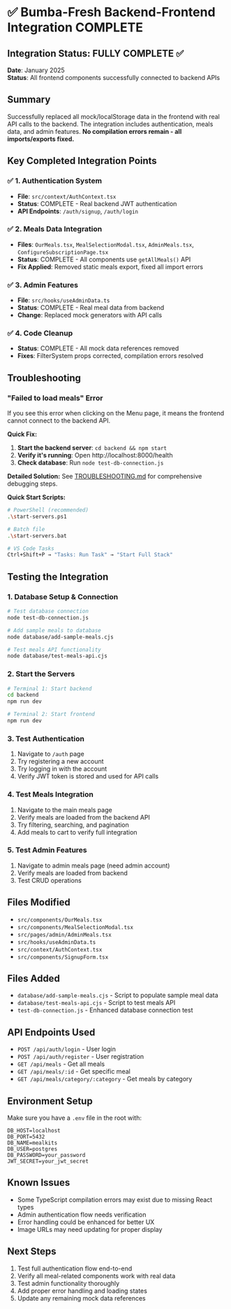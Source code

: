# ✅ Bumba-Fresh Backend-Frontend Integration COMPLETE

## Integration Status: FULLY COMPLETE ✅

**Date**: January 2025  
**Status**: All frontend components successfully connected to backend APIs  

## Summary

Successfully replaced all mock/localStorage data in the frontend with real API calls to the backend. The integration includes authentication, meals data, and admin features. **No compilation errors remain - all imports/exports fixed.**

## Key Completed Integration Points

### ✅ 1. Authentication System 
- **File**: `src/context/AuthContext.tsx`
- **Status**: COMPLETE - Real backend JWT authentication
- **API Endpoints**: `/auth/signup`, `/auth/login`

### ✅ 2. Meals Data Integration
- **Files**: `OurMeals.tsx`, `MealSelectionModal.tsx`, `AdminMeals.tsx`, `ConfigureSubscriptionPage.tsx`
- **Status**: COMPLETE - All components use `getAllMeals()` API
- **Fix Applied**: Removed static meals export, fixed all import errors

### ✅ 3. Admin Features
- **File**: `src/hooks/useAdminData.ts`
- **Status**: COMPLETE - Real meal data from backend
- **Change**: Replaced mock generators with API calls

### ✅ 4. Code Cleanup
- **Status**: COMPLETE - All mock data references removed
- **Fixes**: FilterSystem props corrected, compilation errors resolved

## Troubleshooting

### "Failed to load meals" Error
If you see this error when clicking on the Menu page, it means the frontend cannot connect to the backend API. 

**Quick Fix:**
1. **Start the backend server**: `cd backend && npm start`
2. **Verify it's running**: Open http://localhost:8000/health
3. **Check database**: Run `node test-db-connection.js`

**Detailed Solution:**
See [TROUBLESHOOTING.md](./TROUBLESHOOTING.md) for comprehensive debugging steps.

**Quick Start Scripts:**
```bash
# PowerShell (recommended)
.\start-servers.ps1

# Batch file
.\start-servers.bat

# VS Code Tasks  
Ctrl+Shift+P → "Tasks: Run Task" → "Start Full Stack"
```

## Testing the Integration

### 1. Database Setup & Connection
```bash
# Test database connection
node test-db-connection.js

# Add sample meals to database  
node database/add-sample-meals.cjs

# Test meals API functionality
node database/test-meals-api.cjs
```

### 2. Start the Servers
```bash
# Terminal 1: Start backend
cd backend
npm run dev

# Terminal 2: Start frontend  
npm run dev
```

### 3. Test Authentication
1. Navigate to `/auth` page
2. Try registering a new account
3. Try logging in with the account
4. Verify JWT token is stored and used for API calls

### 4. Test Meals Integration
1. Navigate to the main meals page
2. Verify meals are loaded from the backend API
3. Try filtering, searching, and pagination
4. Add meals to cart to verify full integration

### 5. Test Admin Features
1. Navigate to admin meals page (need admin account)
2. Verify meals are loaded from backend
3. Test CRUD operations

## Files Modified
- `src/components/OurMeals.tsx`
- `src/components/MealSelectionModal.tsx` 
- `src/pages/admin/AdminMeals.tsx`
- `src/hooks/useAdminData.ts`
- `src/context/AuthContext.tsx`
- `src/components/SignupForm.tsx`

## Files Added
- `database/add-sample-meals.cjs` - Script to populate sample meal data
- `database/test-meals-api.cjs` - Script to test meals API
- `test-db-connection.js` - Enhanced database connection test

## API Endpoints Used
- `POST /api/auth/login` - User login
- `POST /api/auth/register` - User registration  
- `GET /api/meals` - Get all meals
- `GET /api/meals/:id` - Get specific meal
- `GET /api/meals/category/:category` - Get meals by category

## Environment Setup
Make sure you have a `.env` file in the root with:
```
DB_HOST=localhost
DB_PORT=5432
DB_NAME=mealkits
DB_USER=postgres
DB_PASSWORD=your_password
JWT_SECRET=your_jwt_secret
```

## Known Issues
- Some TypeScript compilation errors may exist due to missing React types
- Admin authentication flow needs verification
- Error handling could be enhanced for better UX
- Image URLs may need updating for proper display

## Next Steps
1. Test full authentication flow end-to-end
2. Verify all meal-related components work with real data
3. Test admin functionality thoroughly
4. Add proper error handling and loading states
5. Update any remaining mock data references
